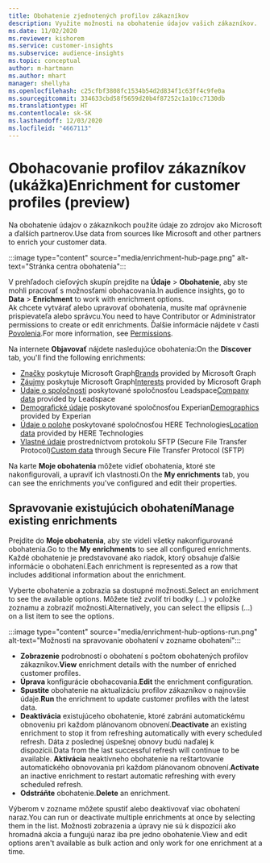 ```yaml
---
title: Obohatenie zjednotených profilov zákazníkov
description: Využite možnosti na obohatenie údajov vašich zákazníkov.
ms.date: 11/02/2020
ms.reviewer: kishorem
ms.service: customer-insights
ms.subservice: audience-insights
ms.topic: conceptual
author: m-hartmann
ms.author: mhart
manager: shellyha
ms.openlocfilehash: c25cfbf3808fc1534b54d2d834f1c63ff4c9fe0a
ms.sourcegitcommit: 334633cbd58f5659d20b4f87252c1a10cc7130db
ms.translationtype: HT
ms.contentlocale: sk-SK
ms.lasthandoff: 12/03/2020
ms.locfileid: "4667113"
---
```

# <a name="enrichment-for-customer-profiles-preview"></a><span data-ttu-id="d03b6-103">Obohacovanie profilov zákazníkov (ukážka)</span><span class="sxs-lookup"><span data-stu-id="d03b6-103">Enrichment for customer profiles (preview)</span></span>

<span data-ttu-id="d03b6-104">Na obohatenie údajov o zákazníkoch použite údaje zo zdrojov ako Microsoft a ďalších partnerov.</span><span class="sxs-lookup"><span data-stu-id="d03b6-104">Use data from sources like Microsoft and other partners to enrich your customer data.</span></span>

:::image type="content" source="media/enrichment-hub-page.png" alt-text="Stránka centra obohatenia":::

<span data-ttu-id="d03b6-106">V prehľadoch cieľových skupín prejdite na **Údaje** > **Obohatenie**, aby ste mohli pracovať s možnosťami obohacovania.</span><span class="sxs-lookup"><span data-stu-id="d03b6-106">In audience insights, go to **Data** > **Enrichment** to work with enrichment options.</span></span>    
<span data-ttu-id="d03b6-107">Ak chcete vytvárať alebo upravovať obohatenia, musíte mať oprávnenie prispievateľa alebo správcu.</span><span class="sxs-lookup"><span data-stu-id="d03b6-107">You need to have Contributor or Administrator permissions to create or edit enrichments.</span></span> <span data-ttu-id="d03b6-108">Ďalšie informácie nájdete v časti [Povolenia](permissions.md).</span><span class="sxs-lookup"><span data-stu-id="d03b6-108">For more information, see [Permissions](permissions.md).</span></span>

<span data-ttu-id="d03b6-109">Na internete **Objavovať** nájdete nasledujúce obohatenia:</span><span class="sxs-lookup"><span data-stu-id="d03b6-109">On the **Discover** tab, you'll find the following enrichments:</span></span>

- <span data-ttu-id="d03b6-110">[Značky](enrichment-microsoft-graph.md) poskytuje Microsoft Graph</span><span class="sxs-lookup"><span data-stu-id="d03b6-110">[Brands](enrichment-microsoft-graph.md) provided by Microsoft Graph</span></span>
- <span data-ttu-id="d03b6-111">[Záujmy](enrichment-microsoft-graph.md) poskytuje Microsoft Graph</span><span class="sxs-lookup"><span data-stu-id="d03b6-111">[Interests](enrichment-microsoft-graph.md) provided by Microsoft Graph</span></span>
- <span data-ttu-id="d03b6-112">[Údaje o spoločnosti](enrichment-leadspace.md) poskytované spoločnosťou Leadspace</span><span class="sxs-lookup"><span data-stu-id="d03b6-112">[Company data](enrichment-leadspace.md) provided by Leadspace</span></span>
- <span data-ttu-id="d03b6-113">[Demografické údaje](enrichment-experian.md) poskytované spoločnosťou Experian</span><span class="sxs-lookup"><span data-stu-id="d03b6-113">[Demographics](enrichment-experian.md) provided by Experian</span></span>
- <span data-ttu-id="d03b6-114">[Údaje o polohe](enrichment-here.md) poskytované spoločnosťou HERE Technologies</span><span class="sxs-lookup"><span data-stu-id="d03b6-114">[Location data](enrichment-here.md) provided by HERE Technologies</span></span>
- <span data-ttu-id="d03b6-115">[Vlastné údaje](enrichment-SFTP-custom-import.md) prostredníctvom protokolu SFTP (Secure File Transfer Protocol)</span><span class="sxs-lookup"><span data-stu-id="d03b6-115">[Custom data](enrichment-SFTP-custom-import.md) through Secure File Transfer Protocol (SFTP)</span></span>

<span data-ttu-id="d03b6-116">Na karte **Moje obohatenia** môžete vidieť obohatenia, ktoré ste nakonfigurovali, a upraviť ich vlastnosti.</span><span class="sxs-lookup"><span data-stu-id="d03b6-116">On the **My enrichments** tab, you can see the enrichments you've configured and edit their properties.</span></span>

## <a name="manage-existing-enrichments"></a><span data-ttu-id="d03b6-117">Spravovanie existujúcich obohatení</span><span class="sxs-lookup"><span data-stu-id="d03b6-117">Manage existing enrichments</span></span>

<span data-ttu-id="d03b6-118">Prejdite do **Moje obohatenia**, aby ste videli všetky nakonfigurované obohatenia.</span><span class="sxs-lookup"><span data-stu-id="d03b6-118">Go to the **My enrichments** to see all configured enrichments.</span></span> <span data-ttu-id="d03b6-119">Každé obohatenie je predstavované ako riadok, ktorý obsahuje ďalšie informácie o obohatení.</span><span class="sxs-lookup"><span data-stu-id="d03b6-119">Each enrichment is represented as a row that includes additional information about the enrichment.</span></span>

<span data-ttu-id="d03b6-120">Vyberte obohatenie a zobrazia sa dostupné možnosti.</span><span class="sxs-lookup"><span data-stu-id="d03b6-120">Select an enrichment to see the available options.</span></span> <span data-ttu-id="d03b6-121">Môžete tiež zvoliť tri bodky (...) v položke zoznamu a zobraziť možnosti.</span><span class="sxs-lookup"><span data-stu-id="d03b6-121">Alternatively, you can select the ellipsis (...) on a list item to see the options.</span></span>

:::image type="content" source="media/enrichment-hub-options-run.png" alt-text="Možnosti na spravovanie obohatení v zozname obohatení":::

- <span data-ttu-id="d03b6-123">**Zobrazenie** podrobností o obohatení s počtom obohatených profilov zákazníkov.</span><span class="sxs-lookup"><span data-stu-id="d03b6-123">**View** enrichment details with the number of enriched customer profiles.</span></span>
- <span data-ttu-id="d03b6-124">**Úprava** konfigurácie obohacovania.</span><span class="sxs-lookup"><span data-stu-id="d03b6-124">**Edit** the enrichment configuration.</span></span>
- <span data-ttu-id="d03b6-125">**Spustite** obohatenie na aktualizáciu profilov zákazníkov o najnovšie údaje.</span><span class="sxs-lookup"><span data-stu-id="d03b6-125">**Run** the enrichment to update customer profiles with the latest data.</span></span>
- <span data-ttu-id="d03b6-126">**Deaktivácia** existujúceho obohatenie, ktoré zabráni automatickému obnoveniu pri každom plánovanom obnovení.</span><span class="sxs-lookup"><span data-stu-id="d03b6-126">**Deactivate** an existing enrichment to stop it from refreshing automatically with every scheduled refresh.</span></span> <span data-ttu-id="d03b6-127">Dáta z poslednej úspešnej obnovy budú naďalej k dispozícii.</span><span class="sxs-lookup"><span data-stu-id="d03b6-127">Data from the last successful refresh will continue to be available.</span></span> <span data-ttu-id="d03b6-128">**Aktivácia** neaktívneho obohatenie na reštartovanie automatického obnovovania pri každom plánovanom obnovení.</span><span class="sxs-lookup"><span data-stu-id="d03b6-128">**Activate** an inactive enrichment to restart automatic refreshing with every scheduled refresh.</span></span>
- <span data-ttu-id="d03b6-129">**Odstráňte** obohatenie.</span><span class="sxs-lookup"><span data-stu-id="d03b6-129">**Delete** an enrichment.</span></span>

<span data-ttu-id="d03b6-130">Výberom v zozname môžete spustiť alebo deaktivovať viac obohatení naraz.</span><span class="sxs-lookup"><span data-stu-id="d03b6-130">You can run or deactivate multiple enrichments at once by selecting them in the list.</span></span> <span data-ttu-id="d03b6-131">Možnosti zobrazenia a úpravy nie sú k dispozícii ako hromadná akcia a fungujú naraz iba pre jedno obohatenie.</span><span class="sxs-lookup"><span data-stu-id="d03b6-131">View and edit options aren't available as bulk action and only work for one enrichment at a time.</span></span>
